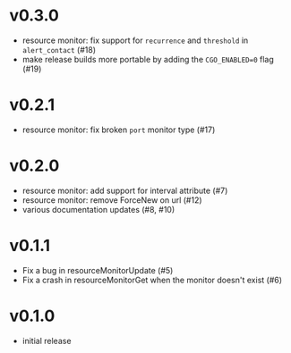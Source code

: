 # v0.3.0
- resource monitor: fix support for `recurrence` and `threshold` in `alert_contact` (#18)
- make release builds more portable by adding the `CGO_ENABLED=0` flag (#19)

# v0.2.1
- resource monitor: fix broken `port` monitor type (#17)

# v0.2.0
- resource monitor: add support for interval attribute (#7)
- resource monitor: remove ForceNew on url (#12)
- various documentation updates (#8, #10)

# v0.1.1
- Fix a bug in resourceMonitorUpdate (#5)
- Fix a crash in resourceMonitorGet when the monitor doesn't exist (#6)

# v0.1.0
- initial release
